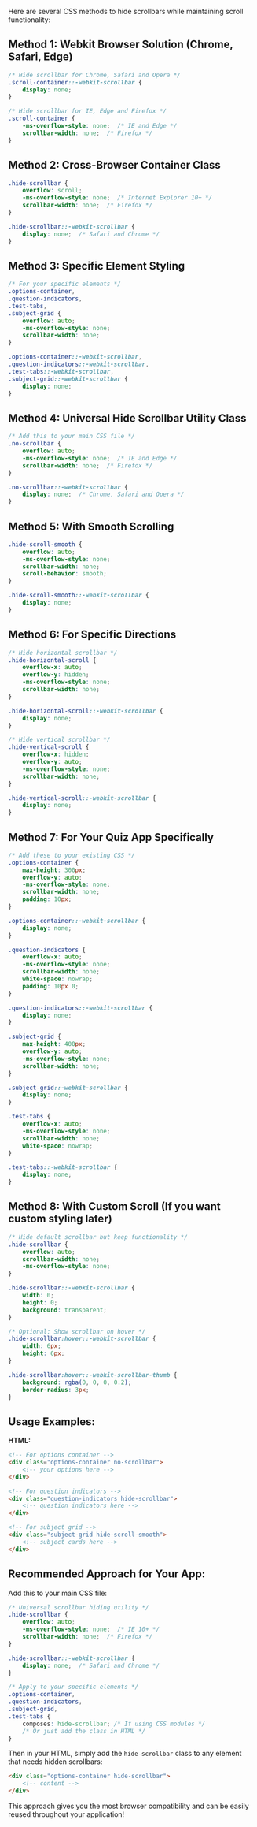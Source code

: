 Here are several CSS methods to hide scrollbars while maintaining scroll functionality:

## Method 1: Webkit Browser Solution (Chrome, Safari, Edge)

```css
/* Hide scrollbar for Chrome, Safari and Opera */
.scroll-container::-webkit-scrollbar {
    display: none;
}

/* Hide scrollbar for IE, Edge and Firefox */
.scroll-container {
    -ms-overflow-style: none;  /* IE and Edge */
    scrollbar-width: none;  /* Firefox */
}
```

## Method 2: Cross-Browser Container Class

```css
.hide-scrollbar {
    overflow: scroll;
    -ms-overflow-style: none;  /* Internet Explorer 10+ */
    scrollbar-width: none;  /* Firefox */
}

.hide-scrollbar::-webkit-scrollbar {
    display: none;  /* Safari and Chrome */
}
```

## Method 3: Specific Element Styling

```css
/* For your specific elements */
.options-container, 
.question-indicators,
.test-tabs,
.subject-grid {
    overflow: auto;
    -ms-overflow-style: none;
    scrollbar-width: none;
}

.options-container::-webkit-scrollbar,
.question-indicators::-webkit-scrollbar,
.test-tabs::-webkit-scrollbar,
.subject-grid::-webkit-scrollbar {
    display: none;
}
```

## Method 4: Universal Hide Scrollbar Utility Class

```css
/* Add this to your main CSS file */
.no-scrollbar {
    overflow: auto;
    -ms-overflow-style: none;  /* IE and Edge */
    scrollbar-width: none;  /* Firefox */
}

.no-scrollbar::-webkit-scrollbar {
    display: none;  /* Chrome, Safari and Opera */
}
```

## Method 5: With Smooth Scrolling

```css
.hide-scroll-smooth {
    overflow: auto;
    -ms-overflow-style: none;
    scrollbar-width: none;
    scroll-behavior: smooth;
}

.hide-scroll-smooth::-webkit-scrollbar {
    display: none;
}
```

## Method 6: For Specific Directions

```css
/* Hide horizontal scrollbar */
.hide-horizontal-scroll {
    overflow-x: auto;
    overflow-y: hidden;
    -ms-overflow-style: none;
    scrollbar-width: none;
}

.hide-horizontal-scroll::-webkit-scrollbar {
    display: none;
}

/* Hide vertical scrollbar */
.hide-vertical-scroll {
    overflow-x: hidden;
    overflow-y: auto;
    -ms-overflow-style: none;
    scrollbar-width: none;
}

.hide-vertical-scroll::-webkit-scrollbar {
    display: none;
}
```

## Method 7: For Your Quiz App Specifically

```css
/* Add these to your existing CSS */
.options-container {
    max-height: 300px;
    overflow-y: auto;
    -ms-overflow-style: none;
    scrollbar-width: none;
    padding: 10px;
}

.options-container::-webkit-scrollbar {
    display: none;
}

.question-indicators {
    overflow-x: auto;
    -ms-overflow-style: none;
    scrollbar-width: none;
    white-space: nowrap;
    padding: 10px 0;
}

.question-indicators::-webkit-scrollbar {
    display: none;
}

.subject-grid {
    max-height: 400px;
    overflow-y: auto;
    -ms-overflow-style: none;
    scrollbar-width: none;
}

.subject-grid::-webkit-scrollbar {
    display: none;
}

.test-tabs {
    overflow-x: auto;
    -ms-overflow-style: none;
    scrollbar-width: none;
    white-space: nowrap;
}

.test-tabs::-webkit-scrollbar {
    display: none;
}
```

## Method 8: With Custom Scroll (If you want custom styling later)

```css
/* Hide default scrollbar but keep functionality */
.hide-scrollbar {
    overflow: auto;
    scrollbar-width: none;
    -ms-overflow-style: none;
}

.hide-scrollbar::-webkit-scrollbar {
    width: 0;
    height: 0;
    background: transparent;
}

/* Optional: Show scrollbar on hover */
.hide-scrollbar:hover::-webkit-scrollbar {
    width: 6px;
    height: 6px;
}

.hide-scrollbar:hover::-webkit-scrollbar-thumb {
    background: rgba(0, 0, 0, 0.2);
    border-radius: 3px;
}
```

## Usage Examples:

**HTML:**
```html
<!-- For options container -->
<div class="options-container no-scrollbar">
    <!-- your options here -->
</div>

<!-- For question indicators -->
<div class="question-indicators hide-scrollbar">
    <!-- question indicators here -->
</div>

<!-- For subject grid -->
<div class="subject-grid hide-scroll-smooth">
    <!-- subject cards here -->
</div>
```

## Recommended Approach for Your App:

Add this to your main CSS file:

```css
/* Universal scrollbar hiding utility */
.hide-scrollbar {
    overflow: auto;
    -ms-overflow-style: none;  /* IE 10+ */
    scrollbar-width: none;  /* Firefox */
}

.hide-scrollbar::-webkit-scrollbar {
    display: none;  /* Safari and Chrome */
}

/* Apply to your specific elements */
.options-container,
.question-indicators, 
.subject-grid,
.test-tabs {
    composes: hide-scrollbar; /* If using CSS modules */
    /* Or just add the class in HTML */
}
```

Then in your HTML, simply add the `hide-scrollbar` class to any element that needs hidden scrollbars:

```html
<div class="options-container hide-scrollbar">
    <!-- content -->
</div>
```

This approach gives you the most browser compatibility and can be easily reused throughout your application!